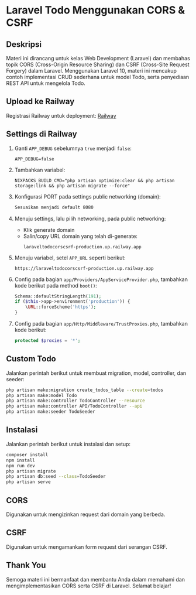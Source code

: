 # Laravel Todo Menggunakan CORS & CSRF

## Deskripsi

Materi ini dirancang untuk kelas Web Development (Laravel) dan membahas topik CORS (Cross-Origin Resource Sharing) dan CSRF (Cross-Site Request Forgery) dalam Laravel. Menggunakan Laravel 10, materi ini mencakup contoh implementasi CRUD sederhana untuk model Todo, serta penyediaan REST API untuk mengelola Todo.

## Upload ke Railway

Registrasi Railway untuk deployment: [Railway](https://railway.app/)

## Settings di Railway

1. Ganti `APP_DEBUG` sebelumnya `true` menjadi `false`:

    ```env
    APP_DEBUG=false
    ```

2. Tambahkan variabel:

    ```env
    NIXPACKS_BUILD_CMD="php artisan optimize:clear && php artisan storage:link && php artisan migrate --force"
    ```

3. Konfigurasi PORT pada settings public networking (domain):

    ```bash
    Sesuaikan menjadi default 8080
    ```

4. Menuju settings, lalu pilih networking, pada public networking:

    - Klik generate domain
    - Salin/copy URL domain yang telah di-generate:
        ```plaintext
        laraveltodocorscsrf-production.up.railway.app
        ```

5. Menuju variabel, setel `APP_URL` seperti berikut:

    ```env
    https://laraveltodocorscsrf-production.up.railway.app
    ```

6. Config pada bagian `app/Providers/AppServiceProvider.php`, tambahkan kode berikut pada method `boot()`:

    ```php
    Schema::defaultStringLength(191);
    if ($this->app->environment('production')) {
        \URL::forceScheme('https');
    }
    ```

7. Config pada bagian `app/Http/Middleware/TrustProxies.php`, tambahkan kode berikut:
    ```php
    protected $proxies = '*';
    ```

## Custom Todo

Jalankan perintah berikut untuk membuat migration, model, controller, dan seeder:

```bash
php artisan make:migration create_todos_table --create=todos
php artisan make:model Todo
php artisan make:controller TodoController --resource
php artisan make:controller API/TodoController --api
php artisan make:seeder TodoSeeder
```

## Instalasi

Jalankan perintah berikut untuk instalasi dan setup:

```bash
composer install
npm install
npm run dev
php artisan migrate
php artisan db:seed --class=TodoSeeder
php artisan serve
```

## CORS

Digunakan untuk mengizinkan request dari domain yang berbeda.

## CSRF

Digunakan untuk mengamankan form request dari serangan CSRF.

## Thank You
Semoga materi ini bermanfaat dan membantu Anda dalam memahami dan mengimplementasikan CORS serta CSRF di Laravel. Selamat belajar!
